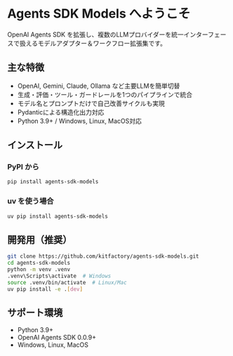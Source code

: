 # Agents SDK Models へようこそ

OpenAI Agents SDK を拡張し、複数のLLMプロバイダーを統一インターフェースで扱えるモデルアダプター＆ワークフロー拡張集です。

## 主な特徴

- OpenAI, Gemini, Claude, Ollama など主要LLMを簡単切替
- 生成・評価・ツール・ガードレールを1つのパイプラインで統合
- モデル名とプロンプトだけで自己改善サイクルも実現
- Pydanticによる構造化出力対応
- Python 3.9+ / Windows, Linux, MacOS対応

## インストール

### PyPI から
```bash
pip install agents-sdk-models
```

### uv を使う場合
```bash
uv pip install agents-sdk-models
```

## 開発用（推奨）
```bash
git clone https://github.com/kitfactory/agents-sdk-models.git
cd agents-sdk-models
python -m venv .venv
.venv\Scripts\activate  # Windows
source .venv/bin/activate  # Linux/Mac
uv pip install -e .[dev]
```

## サポート環境
- Python 3.9+
- OpenAI Agents SDK 0.0.9+
- Windows, Linux, MacOS 